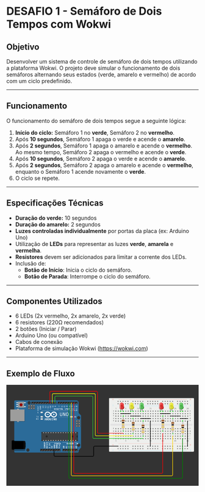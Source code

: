 # DESAFIO 1 - Semáforo de Dois Tempos com Wokwi

## Objetivo

Desenvolver um sistema de controle de semáforo de dois tempos utilizando a plataforma Wokwi. O projeto deve simular o funcionamento de dois semáforos alternando seus estados (verde, amarelo e vermelho) de acordo com um ciclo predefinido.

---

## Funcionamento

O funcionamento do semáforo de dois tempos segue a seguinte lógica:

1. **Início do ciclo:** Semáforo 1 no **verde**, Semáforo 2 no **vermelho**.
2. Após **10 segundos**, Semáforo 1 apaga o verde e acende o **amarelo**.
3. Após **2 segundos**, Semáforo 1 apaga o amarelo e acende o **vermelho**. Ao mesmo tempo, Semáforo 2 apaga o vermelho e acende o **verde**.
4. Após **10 segundos**, Semáforo 2 apaga o verde e acende o **amarelo**.
5. Após **2 segundos**, Semáforo 2 apaga o amarelo e acende o **vermelho**, enquanto o Semáforo 1 acende novamente o **verde**.
6. O ciclo se repete.

---

## Especificações Técnicas

- **Duração do verde:** 10 segundos  
- **Duração do amarelo:** 2 segundos  
- **Luzes controladas individualmente** por portas da placa (ex: Arduino Uno)
- Utilização de **LEDs** para representar as luzes **verde**, **amarela** e **vermelha**.
- **Resistores** devem ser adicionados para limitar a corrente dos LEDs.
- Inclusão de:
  - **Botão de Início**: Inicia o ciclo do semáforo.
  - **Botão de Parada**: Interrompe o ciclo do semáforo.

---

## Componentes Utilizados

- 6 LEDs (2x vermelho, 2x amarelo, 2x verde)
- 6 resistores (220Ω recomendados)
- 2 botões (Iniciar / Parar)
- Arduino Uno (ou compatível)
- Cabos de conexão
- Plataforma de simulação Wokwi (https://wokwi.com)

---

## Exemplo de Fluxo
![Imagem do Sistema](https://github.com/welson-rodrigues/imagem-semafora/blob/main/semafaro.png)

